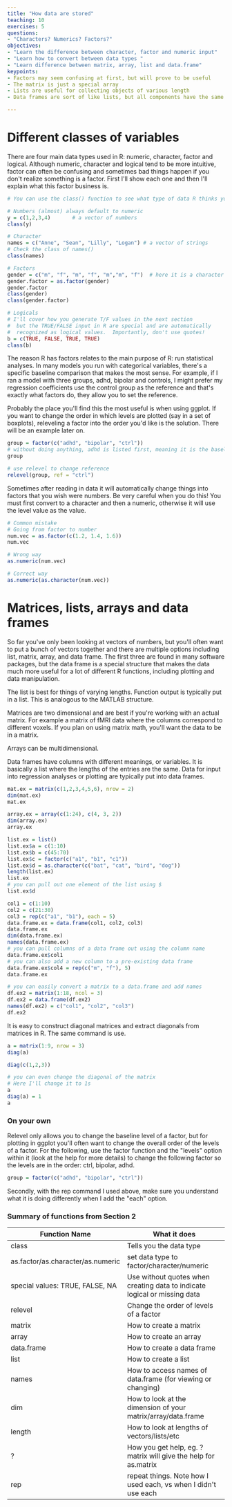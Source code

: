 ```yaml
---
title: "How data are stored"
teaching: 10
exercises: 5
questions:
- "Characters? Numerics? Factors?"
objectives:
- "Learn the difference between character, factor and numeric input"
- "Learn how to convert between data types "
- "Learn difference between matrix, array, list and data.frame"
keypoints:
- Factors may seem confusing at first, but will prove to be useful
- The matrix is just a special array
- Lists are useful for collecting objects of various length
- Data frames are sort of like lists, but all components have the same length

---
```


# Different classes of variables

There are four main data types used in R: numeric, character, factor and logical.  Although numeric, character and logical tend to be more intuitive, factor can often be confusing and sometimes bad things happen if you don't realize something is a factor.  First I'll show each one and then I'll explain what this factor business is.


```r
# You can use the class() function to see what type of data R thinks you have

# Numbers (almost) always default to numeric
y = c(1,2,3,4)       # a vector of numbers
class(y)

# Character
names = c("Anne", "Sean", "Lilly", "Logan") # a vector of strings
# Check the class of names()
class(names)

# Factors
gender = c("m", "f", "m", "f", "m","m", "f")  # here it is a character
gender.factor = as.factor(gender)        
gender.factor
class(gender)
class(gender.factor)

# Logicals
# I'll cover how you generate T/F values in the next section
#  but the TRUE/FALSE input in R are special and are automatically 
#  recognized as logical values.  Importantly, don't use quotes!
b = c(TRUE, FALSE, TRUE, TRUE)
class(b)
```
The reason R has factors relates to the main purpose of R: run statistical analyses.  In many models you run with categorical variables, there's a specific baseline comparison that makes the most sense.  For example, if I ran a model with three groups, adhd, bipolar and controls, I might prefer my regression coefficients use the control group as the reference and that's exactly what factors do, they allow you to set the reference.  

Probably the place you'll find this the most useful is when using ggplot.  If you want to change the order in which levels are plotted (say in a set of boxplots), releveling a factor into the order you'd like is the solution.  There will be an example later on.


```r
group = factor(c("adhd", "bipolar", "ctrl"))
# without doing anything, adhd is listed first, meaning it is the baseline
group

# use relevel to change reference
relevel(group, ref = "ctrl")
```
Sometimes after reading in data it will automatically change things into factors that you wish were numbers.  Be very careful when you do this!  You must first convert to a character and then a numeric, otherwise it will use the level value as the value.  

```r
# Common mistake
# Going from factor to number
num.vec = as.factor(c(1.2, 1.4, 1.6))
num.vec

# Wrong way
as.numeric(num.vec)

# Correct way
as.numeric(as.character(num.vec))
```

# Matrices, lists, arrays and data frames
So far you've only been looking at vectors of numbers, but you'll often want to put a bunch of vectors together and there are multiple options including list, matrix, array, and  data frame.  The first three are found in many software packages, but the data frame is a special structure that makes the data much more useful for a lot of different R functions, including plotting and data manipulation.

The list is best for things of varying lengths.  Function output is typically put in a list.  This is analogous to the MATLAB structure.

Matrices are two dimensional and are best if you're working with an actual matrix.  For example a matrix of fMRI data where the columns correspond to different voxels.  If you plan on using matrix math, you'll want the data to be in a matrix.

Arrays can be multidimensional.

Data frames have columns with different meanings, or variables.  It is basically a list where the lengths of the entries are the same.  Data for input into regression analyses or plotting are typically put into data frames.


```r
mat.ex = matrix(c(1,2,3,4,5,6), nrow = 2)
dim(mat.ex)
mat.ex

array.ex = array(c(1:24), c(4, 3, 2))
dim(array.ex)
array.ex

list.ex = list()
list.ex$a = c(1:10)
list.ex$b = c(45:70)
list.ex$c = factor(c("a1", "b1", "c1"))
list.ex$d = as.character(c("bat", "cat", "bird", "dog"))
length(list.ex)
list.ex
# you can pull out one element of the list using $
list.ex$d

col1 = c(1:10)
col2 = c(21:30)
col3 = rep(c("a1", "b1"), each = 5)
data.frame.ex = data.frame(col1, col2, col3)
data.frame.ex
dim(data.frame.ex)
names(data.frame.ex)
# you can pull columns of a data frame out using the column name
data.frame.ex$col1
# you can also add a new column to a pre-existing data frame
data.frame.ex$col4 = rep(c("m", "f"), 5)
data.frame.ex

# you can easily convert a matrix to a data.frame and add names
df.ex2 = matrix(1:18, ncol = 3)
df.ex2 = data.frame(df.ex2)
names(df.ex2) = c("col1", "col2", "col3")
df.ex2
```

It is easy to construct diagonal matrices and extract diagonals from matrices in R.  The same command is use.

```r
a = matrix(1:9, nrow = 3)
diag(a)

diag(c(1,2,3))

# you can even change the diagonal of the matrix
# Here I'll change it to 1s
a
diag(a) = 1
a
```

### On your own
Relevel only allows you to change the baseline level of a factor, but for plotting in ggplot you'll often want to change the overall order of the levels of a factor.  For the following, use the factor function and the "levels" option within it (look at the help for more details) to change the following factor so the levels are in the order: ctrl, bipolar, adhd.

```r
group = factor(c("adhd", "bipolar", "ctrl"))
```

Secondly, with the rep command I used above, make sure you understand what it is doing differently when I add the "each" option.

### Summary of functions from Section 2

Function Name | What it does
------------------------- | -------------------------
class | Tells you the data type
as.factor/as.character/as.numeric | set data type to factor/character/numeric
special values: TRUE, FALSE, NA | Use without quotes when creating data to indicate logical or missing data
relevel | Change the order of levels of a factor
matrix| How to create a matrix
array | How to create an array
data.frame | How to create a data frame
list | How to create a list
names | How to access names of data.frame (for viewing or changing)
dim | How to look at the dimension of your matrix/array/data.frame
length|  How to look at lengths of vectors/lists/etc
? | How you get help, eg. ?matrix will give the help for as.matrix
rep | repeat things.  Note how I used each, vs when I didn't use each

